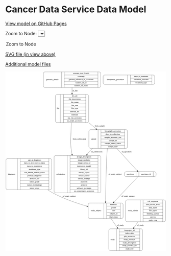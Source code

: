 <link rel='stylesheet' href="assets/style.css">
<link rel='stylesheet' href="https://unpkg.com/leaflet@1.5.1/dist/leaflet.css" integrity="sha512-xwE/Az9zrjBIphAcBb3F6JVqxf46+CDLwfLMHloNu6KEQCAWi6HcDUbeOfBIptF7tcCzusKFjFw2yuvEpDL9wQ==" crossorigin="">
<script type="text/javascript" src="https://code.jquery.com/jquery-3.2.1.min.js"></script>
<script type="text/javascript"  src="https://unpkg.com/leaflet@1.5.1/dist/leaflet.js"></script>
<script type="text/javascript" src="assets/actions.js"></script>

Cancer Data Service Data Model
==============================

[View model on GitHub Pages](https://cbiit.github.io/cds-model)



Zoom to Node: <select id="node_select">
  <option value="">Zoom to Node</option>
</select>
<div id="model"></div>

<p>
<a href="./model-desc/cds-model.svg">SVG file (in view above)</a>
<p>
<a href="./model-desc">Additional model files</a>
<div id='graph' style='display:off;'>
<svg width="1187pt" height="1327pt"
 viewBox="0.00 0.00 1186.50 1327.00" xmlns="http://www.w3.org/2000/svg" xmlns:xlink="http://www.w3.org/1999/xlink">
<g id="graph0" class="graph" transform="scale(1 1) rotate(0) translate(4 1323)">
<title>Perl</title>
<polygon fill="#ffffff" stroke="transparent" points="-4,4 -4,-1323 1182.5,-1323 1182.5,4 -4,4"/>
<!-- diagnosis -->
<g id="node1" class="node">
<title>diagnosis</title>
<path fill="none" stroke="#000000" d="M12,-449.5C12,-449.5 326,-449.5 326,-449.5 332,-449.5 338,-455.5 338,-461.5 338,-461.5 338,-667.5 338,-667.5 338,-673.5 332,-679.5 326,-679.5 326,-679.5 12,-679.5 12,-679.5 6,-679.5 0,-673.5 0,-667.5 0,-667.5 0,-461.5 0,-461.5 0,-455.5 6,-449.5 12,-449.5"/>
<text text-anchor="middle" x="42" y="-560.8" font-family="Times,serif" font-size="14.00" fill="#000000">diagnosis</text>
<polyline fill="none" stroke="#000000" points="84,-449.5 84,-679.5 "/>
<text text-anchor="middle" x="94.5" y="-560.8" font-family="Times,serif" font-size="14.00" fill="#000000"> </text>
<polyline fill="none" stroke="#000000" points="105,-449.5 105,-679.5 "/>
<text text-anchor="middle" x="211" y="-664.3" font-family="Times,serif" font-size="14.00" fill="#000000">age_at_diagnosis</text>
<polyline fill="none" stroke="#000000" points="105,-656.5 317,-656.5 "/>
<text text-anchor="middle" x="211" y="-641.3" font-family="Times,serif" font-size="14.00" fill="#000000">days_to_last_known_status</text>
<polyline fill="none" stroke="#000000" points="105,-633.5 317,-633.5 "/>
<text text-anchor="middle" x="211" y="-618.3" font-family="Times,serif" font-size="14.00" fill="#000000">days_to_recurrence</text>
<polyline fill="none" stroke="#000000" points="105,-610.5 317,-610.5 "/>
<text text-anchor="middle" x="211" y="-595.3" font-family="Times,serif" font-size="14.00" fill="#000000">incidence_type</text>
<polyline fill="none" stroke="#000000" points="105,-587.5 317,-587.5 "/>
<text text-anchor="middle" x="211" y="-572.3" font-family="Times,serif" font-size="14.00" fill="#000000">last_known_disease_status</text>
<polyline fill="none" stroke="#000000" points="105,-564.5 317,-564.5 "/>
<text text-anchor="middle" x="211" y="-549.3" font-family="Times,serif" font-size="14.00" fill="#000000">primary_diagnosis</text>
<polyline fill="none" stroke="#000000" points="105,-541.5 317,-541.5 "/>
<text text-anchor="middle" x="211" y="-526.3" font-family="Times,serif" font-size="14.00" fill="#000000">primary_site</text>
<polyline fill="none" stroke="#000000" points="105,-518.5 317,-518.5 "/>
<text text-anchor="middle" x="211" y="-503.3" font-family="Times,serif" font-size="14.00" fill="#000000">tumor_grade</text>
<polyline fill="none" stroke="#000000" points="105,-495.5 317,-495.5 "/>
<text text-anchor="middle" x="211" y="-480.3" font-family="Times,serif" font-size="14.00" fill="#000000">tumor_morphology</text>
<polyline fill="none" stroke="#000000" points="105,-472.5 317,-472.5 "/>
<text text-anchor="middle" x="211" y="-457.3" font-family="Times,serif" font-size="14.00" fill="#000000">tumor_stage</text>
<polyline fill="none" stroke="#000000" points="317,-449.5 317,-679.5 "/>
<text text-anchor="middle" x="327.5" y="-560.8" font-family="Times,serif" font-size="14.00" fill="#000000"> </text>
</g>
<!-- study_subject -->
<g id="node4" class="node">
<title>study_subject</title>
<path fill="none" stroke="#000000" d="M619,-236.5C619,-236.5 853,-236.5 853,-236.5 859,-236.5 865,-242.5 865,-248.5 865,-248.5 865,-339.5 865,-339.5 865,-345.5 859,-351.5 853,-351.5 853,-351.5 619,-351.5 619,-351.5 613,-351.5 607,-345.5 607,-339.5 607,-339.5 607,-248.5 607,-248.5 607,-242.5 613,-236.5 619,-236.5"/>
<text text-anchor="middle" x="665" y="-290.3" font-family="Times,serif" font-size="14.00" fill="#000000">study_subject</text>
<polyline fill="none" stroke="#000000" points="723,-236.5 723,-351.5 "/>
<text text-anchor="middle" x="733.5" y="-290.3" font-family="Times,serif" font-size="14.00" fill="#000000"> </text>
<polyline fill="none" stroke="#000000" points="744,-236.5 744,-351.5 "/>
<text text-anchor="middle" x="794" y="-336.3" font-family="Times,serif" font-size="14.00" fill="#000000">ethnicity</text>
<polyline fill="none" stroke="#000000" points="744,-328.5 844,-328.5 "/>
<text text-anchor="middle" x="794" y="-313.3" font-family="Times,serif" font-size="14.00" fill="#000000">gender</text>
<polyline fill="none" stroke="#000000" points="744,-305.5 844,-305.5 "/>
<text text-anchor="middle" x="794" y="-290.3" font-family="Times,serif" font-size="14.00" fill="#000000">race</text>
<polyline fill="none" stroke="#000000" points="744,-282.5 844,-282.5 "/>
<text text-anchor="middle" x="794" y="-267.3" font-family="Times,serif" font-size="14.00" fill="#000000">subject_id</text>
<polyline fill="none" stroke="#000000" points="744,-259.5 844,-259.5 "/>
<text text-anchor="middle" x="794" y="-244.3" font-family="Times,serif" font-size="14.00" fill="#000000">vital_status</text>
<polyline fill="none" stroke="#000000" points="844,-236.5 844,-351.5 "/>
<text text-anchor="middle" x="854.5" y="-290.3" font-family="Times,serif" font-size="14.00" fill="#000000"> </text>
</g>
<!-- diagnosis&#45;&gt;study_subject -->
<g id="edge2" class="edge">
<title>diagnosis&#45;&gt;study_subject</title>
<path fill="none" stroke="#000000" d="M307.329,-449.4081C320.0527,-440.9457 333.0396,-432.9991 346,-426 425.0141,-383.3292 520.3973,-350.7504 597.0561,-328.6345"/>
<polygon fill="#000000" stroke="#000000" points="598.133,-331.9669 606.7867,-325.8542 596.2099,-325.2362 598.133,-331.9669"/>
<text text-anchor="middle" x="467.5" y="-396.8" font-family="Times,serif" font-size="14.00" fill="#000000">of_study_subject</text>
</g>
<!-- study -->
<g id="node2" class="node">
<title>study</title>
<path fill="none" stroke="#000000" d="M771.5,-.5C771.5,-.5 996.5,-.5 996.5,-.5 1002.5,-.5 1008.5,-6.5 1008.5,-12.5 1008.5,-12.5 1008.5,-149.5 1008.5,-149.5 1008.5,-155.5 1002.5,-161.5 996.5,-161.5 996.5,-161.5 771.5,-161.5 771.5,-161.5 765.5,-161.5 759.5,-155.5 759.5,-149.5 759.5,-149.5 759.5,-12.5 759.5,-12.5 759.5,-6.5 765.5,-.5 771.5,-.5"/>
<text text-anchor="middle" x="787.5" y="-77.3" font-family="Times,serif" font-size="14.00" fill="#000000">study</text>
<polyline fill="none" stroke="#000000" points="815.5,-.5 815.5,-161.5 "/>
<text text-anchor="middle" x="826" y="-77.3" font-family="Times,serif" font-size="14.00" fill="#000000"> </text>
<polyline fill="none" stroke="#000000" points="836.5,-.5 836.5,-161.5 "/>
<text text-anchor="middle" x="912" y="-146.3" font-family="Times,serif" font-size="14.00" fill="#000000">bioproject_id</text>
<polyline fill="none" stroke="#000000" points="836.5,-138.5 987.5,-138.5 "/>
<text text-anchor="middle" x="912" y="-123.3" font-family="Times,serif" font-size="14.00" fill="#000000">index_date</text>
<polyline fill="none" stroke="#000000" points="836.5,-115.5 987.5,-115.5 "/>
<text text-anchor="middle" x="912" y="-100.3" font-family="Times,serif" font-size="14.00" fill="#000000">phs_accession</text>
<polyline fill="none" stroke="#000000" points="836.5,-92.5 987.5,-92.5 "/>
<text text-anchor="middle" x="912" y="-77.3" font-family="Times,serif" font-size="14.00" fill="#000000">study_acronym</text>
<polyline fill="none" stroke="#000000" points="836.5,-69.5 987.5,-69.5 "/>
<text text-anchor="middle" x="912" y="-54.3" font-family="Times,serif" font-size="14.00" fill="#000000">study_description</text>
<polyline fill="none" stroke="#000000" points="836.5,-46.5 987.5,-46.5 "/>
<text text-anchor="middle" x="912" y="-31.3" font-family="Times,serif" font-size="14.00" fill="#000000">study_external_url</text>
<polyline fill="none" stroke="#000000" points="836.5,-23.5 987.5,-23.5 "/>
<text text-anchor="middle" x="912" y="-8.3" font-family="Times,serif" font-size="14.00" fill="#000000">study_title</text>
<polyline fill="none" stroke="#000000" points="987.5,-.5 987.5,-161.5 "/>
<text text-anchor="middle" x="998" y="-77.3" font-family="Times,serif" font-size="14.00" fill="#000000"> </text>
</g>
<!-- file -->
<g id="node3" class="node">
<title>file</title>
<path fill="none" stroke="#000000" d="M377.5,-944.5C377.5,-944.5 598.5,-944.5 598.5,-944.5 604.5,-944.5 610.5,-950.5 610.5,-956.5 610.5,-956.5 610.5,-1139.5 610.5,-1139.5 610.5,-1145.5 604.5,-1151.5 598.5,-1151.5 598.5,-1151.5 377.5,-1151.5 377.5,-1151.5 371.5,-1151.5 365.5,-1145.5 365.5,-1139.5 365.5,-1139.5 365.5,-956.5 365.5,-956.5 365.5,-950.5 371.5,-944.5 377.5,-944.5"/>
<text text-anchor="middle" x="385" y="-1044.3" font-family="Times,serif" font-size="14.00" fill="#000000">file</text>
<polyline fill="none" stroke="#000000" points="404.5,-944.5 404.5,-1151.5 "/>
<text text-anchor="middle" x="415" y="-1044.3" font-family="Times,serif" font-size="14.00" fill="#000000"> </text>
<polyline fill="none" stroke="#000000" points="425.5,-944.5 425.5,-1151.5 "/>
<text text-anchor="middle" x="507.5" y="-1136.3" font-family="Times,serif" font-size="14.00" fill="#000000">drs_url</text>
<polyline fill="none" stroke="#000000" points="425.5,-1128.5 589.5,-1128.5 "/>
<text text-anchor="middle" x="507.5" y="-1113.3" font-family="Times,serif" font-size="14.00" fill="#000000">file_description</text>
<polyline fill="none" stroke="#000000" points="425.5,-1105.5 589.5,-1105.5 "/>
<text text-anchor="middle" x="507.5" y="-1090.3" font-family="Times,serif" font-size="14.00" fill="#000000">file_name</text>
<polyline fill="none" stroke="#000000" points="425.5,-1082.5 589.5,-1082.5 "/>
<text text-anchor="middle" x="507.5" y="-1067.3" font-family="Times,serif" font-size="14.00" fill="#000000">file_size</text>
<polyline fill="none" stroke="#000000" points="425.5,-1059.5 589.5,-1059.5 "/>
<text text-anchor="middle" x="507.5" y="-1044.3" font-family="Times,serif" font-size="14.00" fill="#000000">file_type</text>
<polyline fill="none" stroke="#000000" points="425.5,-1036.5 589.5,-1036.5 "/>
<text text-anchor="middle" x="507.5" y="-1021.3" font-family="Times,serif" font-size="14.00" fill="#000000">internal_url</text>
<polyline fill="none" stroke="#000000" points="425.5,-1013.5 589.5,-1013.5 "/>
<text text-anchor="middle" x="507.5" y="-998.3" font-family="Times,serif" font-size="14.00" fill="#000000">md5sum</text>
<polyline fill="none" stroke="#000000" points="425.5,-990.5 589.5,-990.5 "/>
<text text-anchor="middle" x="507.5" y="-975.3" font-family="Times,serif" font-size="14.00" fill="#000000">sra_run_accession</text>
<polyline fill="none" stroke="#000000" points="425.5,-967.5 589.5,-967.5 "/>
<text text-anchor="middle" x="507.5" y="-952.3" font-family="Times,serif" font-size="14.00" fill="#000000">sra_study_accession</text>
<polyline fill="none" stroke="#000000" points="589.5,-944.5 589.5,-1151.5 "/>
<text text-anchor="middle" x="600" y="-1044.3" font-family="Times,serif" font-size="14.00" fill="#000000"> </text>
</g>
<!-- submission -->
<g id="node5" class="node">
<title>submission</title>
<path fill="none" stroke="#000000" d="M367.5,-426.5C367.5,-426.5 688.5,-426.5 688.5,-426.5 694.5,-426.5 700.5,-432.5 700.5,-438.5 700.5,-438.5 700.5,-690.5 700.5,-690.5 700.5,-696.5 694.5,-702.5 688.5,-702.5 688.5,-702.5 367.5,-702.5 367.5,-702.5 361.5,-702.5 355.5,-696.5 355.5,-690.5 355.5,-690.5 355.5,-438.5 355.5,-438.5 355.5,-432.5 361.5,-426.5 367.5,-426.5"/>
<text text-anchor="middle" x="404" y="-560.8" font-family="Times,serif" font-size="14.00" fill="#000000">submission</text>
<polyline fill="none" stroke="#000000" points="452.5,-426.5 452.5,-702.5 "/>
<text text-anchor="middle" x="463" y="-560.8" font-family="Times,serif" font-size="14.00" fill="#000000"> </text>
<polyline fill="none" stroke="#000000" points="473.5,-426.5 473.5,-702.5 "/>
<text text-anchor="middle" x="576.5" y="-687.3" font-family="Times,serif" font-size="14.00" fill="#000000">design_description</text>
<polyline fill="none" stroke="#000000" points="473.5,-679.5 679.5,-679.5 "/>
<text text-anchor="middle" x="576.5" y="-664.3" font-family="Times,serif" font-size="14.00" fill="#000000">image_modality</text>
<polyline fill="none" stroke="#000000" points="473.5,-656.5 679.5,-656.5 "/>
<text text-anchor="middle" x="576.5" y="-641.3" font-family="Times,serif" font-size="14.00" fill="#000000">image_series_id</text>
<polyline fill="none" stroke="#000000" points="473.5,-633.5 679.5,-633.5 "/>
<text text-anchor="middle" x="576.5" y="-618.3" font-family="Times,serif" font-size="14.00" fill="#000000">instrument_model</text>
<polyline fill="none" stroke="#000000" points="473.5,-610.5 679.5,-610.5 "/>
<text text-anchor="middle" x="576.5" y="-595.3" font-family="Times,serif" font-size="14.00" fill="#000000">library_id</text>
<polyline fill="none" stroke="#000000" points="473.5,-587.5 679.5,-587.5 "/>
<text text-anchor="middle" x="576.5" y="-572.3" font-family="Times,serif" font-size="14.00" fill="#000000">library_layout</text>
<polyline fill="none" stroke="#000000" points="473.5,-564.5 679.5,-564.5 "/>
<text text-anchor="middle" x="576.5" y="-549.3" font-family="Times,serif" font-size="14.00" fill="#000000">library_source</text>
<polyline fill="none" stroke="#000000" points="473.5,-541.5 679.5,-541.5 "/>
<text text-anchor="middle" x="576.5" y="-526.3" font-family="Times,serif" font-size="14.00" fill="#000000">library_strategy</text>
<polyline fill="none" stroke="#000000" points="473.5,-518.5 679.5,-518.5 "/>
<text text-anchor="middle" x="576.5" y="-503.3" font-family="Times,serif" font-size="14.00" fill="#000000">platform</text>
<polyline fill="none" stroke="#000000" points="473.5,-495.5 679.5,-495.5 "/>
<text text-anchor="middle" x="576.5" y="-480.3" font-family="Times,serif" font-size="14.00" fill="#000000">protocol</text>
<polyline fill="none" stroke="#000000" points="473.5,-472.5 679.5,-472.5 "/>
<text text-anchor="middle" x="576.5" y="-457.3" font-family="Times,serif" font-size="14.00" fill="#000000">software_packages</text>
<polyline fill="none" stroke="#000000" points="473.5,-449.5 679.5,-449.5 "/>
<text text-anchor="middle" x="576.5" y="-434.3" font-family="Times,serif" font-size="14.00" fill="#000000">sra_experiment_accession</text>
<polyline fill="none" stroke="#000000" points="679.5,-426.5 679.5,-702.5 "/>
<text text-anchor="middle" x="690" y="-560.8" font-family="Times,serif" font-size="14.00" fill="#000000"> </text>
</g>
<!-- file&#45;&gt;submission -->
<g id="edge1" class="edge">
<title>file&#45;&gt;submission</title>
<path fill="none" stroke="#000000" d="M482.6652,-944.2195C481.972,-927.1121 481.3738,-909.5621 481,-893 479.6061,-831.2379 473.5089,-815.3219 481,-754 482.6454,-740.5304 484.9256,-726.6395 487.6018,-712.7883"/>
<polygon fill="#000000" stroke="#000000" points="491.087,-713.2084 489.617,-702.7161 484.2231,-711.835 491.087,-713.2084"/>
<text text-anchor="middle" x="542" y="-819.8" font-family="Times,serif" font-size="14.00" fill="#000000">from_submission</text>
</g>
<!-- sample -->
<g id="node6" class="node">
<title>sample</title>
<path fill="none" stroke="#000000" d="M624.5,-754.5C624.5,-754.5 885.5,-754.5 885.5,-754.5 891.5,-754.5 897.5,-760.5 897.5,-766.5 897.5,-766.5 897.5,-880.5 897.5,-880.5 897.5,-886.5 891.5,-892.5 885.5,-892.5 885.5,-892.5 624.5,-892.5 624.5,-892.5 618.5,-892.5 612.5,-886.5 612.5,-880.5 612.5,-880.5 612.5,-766.5 612.5,-766.5 612.5,-760.5 618.5,-754.5 624.5,-754.5"/>
<text text-anchor="middle" x="646.5" y="-819.8" font-family="Times,serif" font-size="14.00" fill="#000000">sample</text>
<polyline fill="none" stroke="#000000" points="680.5,-754.5 680.5,-892.5 "/>
<text text-anchor="middle" x="691" y="-819.8" font-family="Times,serif" font-size="14.00" fill="#000000"> </text>
<polyline fill="none" stroke="#000000" points="701.5,-754.5 701.5,-892.5 "/>
<text text-anchor="middle" x="789" y="-877.3" font-family="Times,serif" font-size="14.00" fill="#000000">biosample_accession</text>
<polyline fill="none" stroke="#000000" points="701.5,-869.5 876.5,-869.5 "/>
<text text-anchor="middle" x="789" y="-854.3" font-family="Times,serif" font-size="14.00" fill="#000000">days_to_collection</text>
<polyline fill="none" stroke="#000000" points="701.5,-846.5 876.5,-846.5 "/>
<text text-anchor="middle" x="789" y="-831.3" font-family="Times,serif" font-size="14.00" fill="#000000">sample_anatomic_site</text>
<polyline fill="none" stroke="#000000" points="701.5,-823.5 876.5,-823.5 "/>
<text text-anchor="middle" x="789" y="-808.3" font-family="Times,serif" font-size="14.00" fill="#000000">sample_id</text>
<polyline fill="none" stroke="#000000" points="701.5,-800.5 876.5,-800.5 "/>
<text text-anchor="middle" x="789" y="-785.3" font-family="Times,serif" font-size="14.00" fill="#000000">sample_tumor_status</text>
<polyline fill="none" stroke="#000000" points="701.5,-777.5 876.5,-777.5 "/>
<text text-anchor="middle" x="789" y="-762.3" font-family="Times,serif" font-size="14.00" fill="#000000">sample_type</text>
<polyline fill="none" stroke="#000000" points="876.5,-754.5 876.5,-892.5 "/>
<text text-anchor="middle" x="887" y="-819.8" font-family="Times,serif" font-size="14.00" fill="#000000"> </text>
</g>
<!-- file&#45;&gt;sample -->
<g id="edge6" class="edge">
<title>file&#45;&gt;sample</title>
<path fill="none" stroke="#000000" d="M610.5597,-944.9488C628.8676,-929.5551 647.4518,-913.9291 664.9225,-899.2393"/>
<polygon fill="#000000" stroke="#000000" points="667.4647,-901.6746 672.8662,-892.56 662.9598,-896.3168 667.4647,-901.6746"/>
<text text-anchor="middle" x="692.5" y="-914.8" font-family="Times,serif" font-size="14.00" fill="#000000">from_sample</text>
</g>
<!-- study_subject&#45;&gt;study -->
<g id="edge8" class="edge">
<title>study_subject&#45;&gt;study</title>
<path fill="none" stroke="#000000" d="M776.0509,-236.3591C790.1701,-216.039 806.3944,-192.6892 821.9025,-170.3701"/>
<polygon fill="#000000" stroke="#000000" points="824.9733,-172.0843 827.8052,-161.875 819.2247,-168.09 824.9733,-172.0843"/>
<text text-anchor="middle" x="845.5" y="-183.8" font-family="Times,serif" font-size="14.00" fill="#000000">of_study</text>
</g>
<!-- sample&#45;&gt;study_subject -->
<g id="edge4" class="edge">
<title>sample&#45;&gt;study_subject</title>
<path fill="none" stroke="#000000" d="M748.5407,-754.4111C747.1697,-737.6015 745.8741,-719.6658 745,-703 738.7036,-582.949 736.7989,-442.8522 736.231,-361.6977"/>
<polygon fill="#000000" stroke="#000000" points="739.7305,-361.5913 736.1652,-351.6144 732.7306,-361.6371 739.7305,-361.5913"/>
<text text-anchor="middle" x="805.5" y="-560.8" font-family="Times,serif" font-size="14.00" fill="#000000">of_study_subject</text>
</g>
<!-- sample&#45;&gt;submission -->
<g id="edge5" class="edge">
<title>sample&#45;&gt;submission</title>
<path fill="none" stroke="#000000" d="M639.0488,-754.3009C632.2874,-748.4806 625.864,-742.3702 620,-736 612.8167,-728.1967 606.0117,-719.7284 599.6004,-710.8756"/>
<polygon fill="#000000" stroke="#000000" points="602.4334,-708.8196 593.8234,-702.6455 596.7039,-712.8412 602.4334,-708.8196"/>
<text text-anchor="middle" x="671" y="-724.8" font-family="Times,serif" font-size="14.00" fill="#000000">in_submission</text>
</g>
<!-- specimen -->
<g id="node10" class="node">
<title>specimen</title>
<path fill="none" stroke="#000000" d="M887.5,-546.5C887.5,-546.5 1096.5,-546.5 1096.5,-546.5 1102.5,-546.5 1108.5,-552.5 1108.5,-558.5 1108.5,-558.5 1108.5,-570.5 1108.5,-570.5 1108.5,-576.5 1102.5,-582.5 1096.5,-582.5 1096.5,-582.5 887.5,-582.5 887.5,-582.5 881.5,-582.5 875.5,-576.5 875.5,-570.5 875.5,-570.5 875.5,-558.5 875.5,-558.5 875.5,-552.5 881.5,-546.5 887.5,-546.5"/>
<text text-anchor="middle" x="918" y="-560.8" font-family="Times,serif" font-size="14.00" fill="#000000">specimen</text>
<polyline fill="none" stroke="#000000" points="960.5,-546.5 960.5,-582.5 "/>
<text text-anchor="middle" x="971" y="-560.8" font-family="Times,serif" font-size="14.00" fill="#000000"> </text>
<polyline fill="none" stroke="#000000" points="981.5,-546.5 981.5,-582.5 "/>
<text text-anchor="middle" x="1034.5" y="-560.8" font-family="Times,serif" font-size="14.00" fill="#000000">specimen_id</text>
<polyline fill="none" stroke="#000000" points="1087.5,-546.5 1087.5,-582.5 "/>
<text text-anchor="middle" x="1098" y="-560.8" font-family="Times,serif" font-size="14.00" fill="#000000"> </text>
</g>
<!-- sample&#45;&gt;specimen -->
<g id="edge7" class="edge">
<title>sample&#45;&gt;specimen</title>
<path fill="none" stroke="#000000" d="M818.2003,-754.433C867.7435,-700.2908 933.9108,-627.9814 968.5694,-590.1056"/>
<polygon fill="#000000" stroke="#000000" points="971.3009,-592.3051 975.4696,-582.5649 966.1366,-587.5796 971.3009,-592.3051"/>
<text text-anchor="middle" x="891" y="-724.8" font-family="Times,serif" font-size="14.00" fill="#000000">of_specimen</text>
</g>
<!-- therapeutic_procedure -->
<g id="node7" class="node">
<title>therapeutic_procedure</title>
<path fill="none" stroke="#000000" d="M729.5,-1226.5C729.5,-1226.5 1086.5,-1226.5 1086.5,-1226.5 1092.5,-1226.5 1098.5,-1232.5 1098.5,-1238.5 1098.5,-1238.5 1098.5,-1283.5 1098.5,-1283.5 1098.5,-1289.5 1092.5,-1295.5 1086.5,-1295.5 1086.5,-1295.5 729.5,-1295.5 729.5,-1295.5 723.5,-1295.5 717.5,-1289.5 717.5,-1283.5 717.5,-1283.5 717.5,-1238.5 717.5,-1238.5 717.5,-1232.5 723.5,-1226.5 729.5,-1226.5"/>
<text text-anchor="middle" x="808" y="-1257.3" font-family="Times,serif" font-size="14.00" fill="#000000">therapeutic_procedure</text>
<polyline fill="none" stroke="#000000" points="898.5,-1226.5 898.5,-1295.5 "/>
<text text-anchor="middle" x="909" y="-1257.3" font-family="Times,serif" font-size="14.00" fill="#000000"> </text>
<polyline fill="none" stroke="#000000" points="919.5,-1226.5 919.5,-1295.5 "/>
<text text-anchor="middle" x="998.5" y="-1280.3" font-family="Times,serif" font-size="14.00" fill="#000000">days_to_treatment</text>
<polyline fill="none" stroke="#000000" points="919.5,-1272.5 1077.5,-1272.5 "/>
<text text-anchor="middle" x="998.5" y="-1257.3" font-family="Times,serif" font-size="14.00" fill="#000000">treatment_outcome</text>
<polyline fill="none" stroke="#000000" points="919.5,-1249.5 1077.5,-1249.5 "/>
<text text-anchor="middle" x="998.5" y="-1234.3" font-family="Times,serif" font-size="14.00" fill="#000000">treatment_type</text>
<polyline fill="none" stroke="#000000" points="1077.5,-1226.5 1077.5,-1295.5 "/>
<text text-anchor="middle" x="1088" y="-1257.3" font-family="Times,serif" font-size="14.00" fill="#000000"> </text>
</g>
<!-- genomic_details -->
<g id="node8" class="node">
<title>genomic_details</title>
<path fill="none" stroke="#000000" d="M288,-1203.5C288,-1203.5 688,-1203.5 688,-1203.5 694,-1203.5 700,-1209.5 700,-1215.5 700,-1215.5 700,-1306.5 700,-1306.5 700,-1312.5 694,-1318.5 688,-1318.5 688,-1318.5 288,-1318.5 288,-1318.5 282,-1318.5 276,-1312.5 276,-1306.5 276,-1306.5 276,-1215.5 276,-1215.5 276,-1209.5 282,-1203.5 288,-1203.5"/>
<text text-anchor="middle" x="342.5" y="-1257.3" font-family="Times,serif" font-size="14.00" fill="#000000">genomic_details</text>
<polyline fill="none" stroke="#000000" points="409,-1203.5 409,-1318.5 "/>
<text text-anchor="middle" x="419.5" y="-1257.3" font-family="Times,serif" font-size="14.00" fill="#000000"> </text>
<polyline fill="none" stroke="#000000" points="430,-1203.5 430,-1318.5 "/>
<text text-anchor="middle" x="554.5" y="-1303.3" font-family="Times,serif" font-size="14.00" fill="#000000">average_read_length</text>
<polyline fill="none" stroke="#000000" points="430,-1295.5 679,-1295.5 "/>
<text text-anchor="middle" x="554.5" y="-1280.3" font-family="Times,serif" font-size="14.00" fill="#000000">coverage</text>
<polyline fill="none" stroke="#000000" points="430,-1272.5 679,-1272.5 "/>
<text text-anchor="middle" x="554.5" y="-1257.3" font-family="Times,serif" font-size="14.00" fill="#000000">genome_reference_or_accession</text>
<polyline fill="none" stroke="#000000" points="430,-1249.5 679,-1249.5 "/>
<text text-anchor="middle" x="554.5" y="-1234.3" font-family="Times,serif" font-size="14.00" fill="#000000">number_of_bp</text>
<polyline fill="none" stroke="#000000" points="430,-1226.5 679,-1226.5 "/>
<text text-anchor="middle" x="554.5" y="-1211.3" font-family="Times,serif" font-size="14.00" fill="#000000">number_of_reads</text>
<polyline fill="none" stroke="#000000" points="679,-1203.5 679,-1318.5 "/>
<text text-anchor="middle" x="689.5" y="-1257.3" font-family="Times,serif" font-size="14.00" fill="#000000"> </text>
</g>
<!-- genomic_details&#45;&gt;file -->
<g id="edge10" class="edge">
<title>genomic_details&#45;&gt;file</title>
<path fill="none" stroke="#000000" d="M488,-1203.3591C488,-1190.3456 488,-1176.0895 488,-1161.6573"/>
<polygon fill="#000000" stroke="#000000" points="491.5001,-1161.6507 488,-1151.6508 484.5001,-1161.6508 491.5001,-1161.6507"/>
<text text-anchor="middle" x="510" y="-1173.8" font-family="Times,serif" font-size="14.00" fill="#000000">of_file</text>
</g>
<!-- study_admin -->
<g id="node9" class="node">
<title>study_admin</title>
<path fill="none" stroke="#000000" d="M895.5,-213.5C895.5,-213.5 1166.5,-213.5 1166.5,-213.5 1172.5,-213.5 1178.5,-219.5 1178.5,-225.5 1178.5,-225.5 1178.5,-362.5 1178.5,-362.5 1178.5,-368.5 1172.5,-374.5 1166.5,-374.5 1166.5,-374.5 895.5,-374.5 895.5,-374.5 889.5,-374.5 883.5,-368.5 883.5,-362.5 883.5,-362.5 883.5,-225.5 883.5,-225.5 883.5,-219.5 889.5,-213.5 895.5,-213.5"/>
<text text-anchor="middle" x="937.5" y="-290.3" font-family="Times,serif" font-size="14.00" fill="#000000">study_admin</text>
<polyline fill="none" stroke="#000000" points="991.5,-213.5 991.5,-374.5 "/>
<text text-anchor="middle" x="1002" y="-290.3" font-family="Times,serif" font-size="14.00" fill="#000000"> </text>
<polyline fill="none" stroke="#000000" points="1012.5,-213.5 1012.5,-374.5 "/>
<text text-anchor="middle" x="1085" y="-359.3" font-family="Times,serif" font-size="14.00" fill="#000000">cds_requestor</text>
<polyline fill="none" stroke="#000000" points="1012.5,-351.5 1157.5,-351.5 "/>
<text text-anchor="middle" x="1085" y="-336.3" font-family="Times,serif" font-size="14.00" fill="#000000">data_access_level</text>
<polyline fill="none" stroke="#000000" points="1012.5,-328.5 1157.5,-328.5 "/>
<text text-anchor="middle" x="1085" y="-313.3" font-family="Times,serif" font-size="14.00" fill="#000000">data_types</text>
<polyline fill="none" stroke="#000000" points="1012.5,-305.5 1157.5,-305.5 "/>
<text text-anchor="middle" x="1085" y="-290.3" font-family="Times,serif" font-size="14.00" fill="#000000">file_types</text>
<polyline fill="none" stroke="#000000" points="1012.5,-282.5 1157.5,-282.5 "/>
<text text-anchor="middle" x="1085" y="-267.3" font-family="Times,serif" font-size="14.00" fill="#000000">funding_agency</text>
<polyline fill="none" stroke="#000000" points="1012.5,-259.5 1157.5,-259.5 "/>
<text text-anchor="middle" x="1085" y="-244.3" font-family="Times,serif" font-size="14.00" fill="#000000">species</text>
<polyline fill="none" stroke="#000000" points="1012.5,-236.5 1157.5,-236.5 "/>
<text text-anchor="middle" x="1085" y="-221.3" font-family="Times,serif" font-size="14.00" fill="#000000">study_type</text>
<polyline fill="none" stroke="#000000" points="1157.5,-213.5 1157.5,-374.5 "/>
<text text-anchor="middle" x="1168" y="-290.3" font-family="Times,serif" font-size="14.00" fill="#000000"> </text>
</g>
<!-- study_admin&#45;&gt;study -->
<g id="edge9" class="edge">
<title>study_admin&#45;&gt;study</title>
<path fill="none" stroke="#000000" d="M975.4256,-213.4738C965.6386,-199.2927 955.4,-184.4571 945.4631,-170.0588"/>
<polygon fill="#000000" stroke="#000000" points="948.2137,-167.8823 939.653,-161.64 942.4525,-171.8583 948.2137,-167.8823"/>
<text text-anchor="middle" x="992.5" y="-183.8" font-family="Times,serif" font-size="14.00" fill="#000000">of_study</text>
</g>
<!-- specimen&#45;&gt;study_subject -->
<g id="edge3" class="edge">
<title>specimen&#45;&gt;study_subject</title>
<path fill="none" stroke="#000000" d="M974.6274,-546.1259C949.5441,-519.5981 901.7228,-469.0288 861,-426 840.4291,-404.2643 817.948,-380.5209 797.7939,-359.2391"/>
<polygon fill="#000000" stroke="#000000" points="800.1866,-356.6755 790.7692,-351.8214 795.1041,-361.4889 800.1866,-356.6755"/>
<text text-anchor="middle" x="901.5" y="-396.8" font-family="Times,serif" font-size="14.00" fill="#000000">of_study_subject</text>
</g>
</g>
</svg>
</div>
